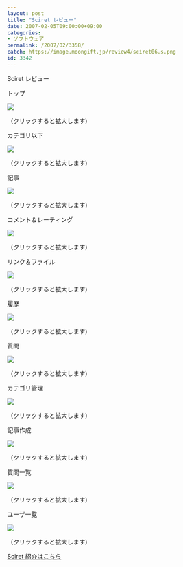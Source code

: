 ```yaml
---
layout: post
title: "Sciret レビュー"
date: 2007-02-05T09:00:00+09:00
categories:
- ソフトウェア
permalink: /2007/02/3358/
catch: https://image.moongift.jp/review4/sciret06.s.png
id: 3342
---
```

Sciret レビュー  
<!--more-->

トップ

  

[![](https://image.moongift.jp/review4/sciret01.s.png)](https://image.moongift.jp/review4/sciret01.png)  
  
（クリックすると拡大します)

  

カテゴリ以下

  

[![](https://image.moongift.jp/review4/sciret02.s.png)](https://image.moongift.jp/review4/sciret02.png)  
  
（クリックすると拡大します)

  

記事

  

[![](https://image.moongift.jp/review4/sciret03.s.png)](https://image.moongift.jp/review4/sciret03.png)  
  
（クリックすると拡大します)

  

コメント＆レーティング

  

[![](https://image.moongift.jp/review4/sciret04.s.png)](https://image.moongift.jp/review4/sciret04.png)  
  
（クリックすると拡大します)

  

リンク＆ファイル

  

[![](https://image.moongift.jp/review4/sciret05.s.png)](https://image.moongift.jp/review4/sciret05.png)  
  
（クリックすると拡大します)

  

履歴

  

[![](https://image.moongift.jp/review4/sciret06.s.png)](https://image.moongift.jp/review4/sciret06.png)  
  
（クリックすると拡大します)

  

質問

  

[![](https://image.moongift.jp/review4/sciret07.s.png)](https://image.moongift.jp/review4/sciret07.png)  
  
（クリックすると拡大します)

  

カテゴリ管理

  

[![](https://image.moongift.jp/review4/sciret08.s.png)](https://image.moongift.jp/review4/sciret08.png)  
  
（クリックすると拡大します)

  

記事作成

  

[![](https://image.moongift.jp/review4/sciret09.s.png)](https://image.moongift.jp/review4/sciret09.png)  
  
（クリックすると拡大します)

  

質問一覧

  

[![](https://image.moongift.jp/review4/sciret10.s.png)](https://image.moongift.jp/review4/sciret10.png)  
  
（クリックすると拡大します)

  

ユーザ一覧

  

[![](https://image.moongift.jp/review4/sciret11.s.png)](https://image.moongift.jp/review4/sciret11.png)  
  
（クリックすると拡大します)

  

[Sciret 紹介はこちら](http://oss.moongift.jp/intro/i-3356.html)

